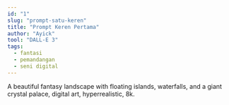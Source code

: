 ```yaml
---
id: "1"
slug: "prompt-satu-keren"
title: "Prompt Keren Pertama"
author: "Ayick"
tool: "DALL-E 3"
tags:
  - fantasi
  - pemandangan
  - seni digital
---
```


A beautiful fantasy landscape with floating islands, waterfalls, and a giant crystal palace, digital art, hyperrealistic, 8k.
